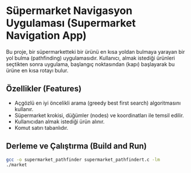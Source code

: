 # Süpermarket Navigasyon Uygulaması (Supermarket Navigation App)

Bu proje, bir süpermarketteki bir ürünü en kısa yoldan bulmaya yarayan bir yol bulma (pathfinding) uygulamasıdır. Kullanıcı, almak istediği ürünleri seçtikten sonra uygulama, başlangıç noktasından (kapı) başlayarak bu ürüne en kısa rotayı bulur.

## Özellikler (Features)
- Açgözlü en iyi öncelikli arama (greedy best first search) algoritmasını kullanır.
- Süpermarket krokisi, düğümler (nodes) ve koordinatları ile temsil edilir.
- Kullanıcıdan almak istediği ürün alınır.
- Komut satırı tabanlıdır.

## Derleme ve Çalıştırma (Build and Run)

```bash
gcc -o supermarket_pathfinder supermarket_pathfindert.c -lm
./market

